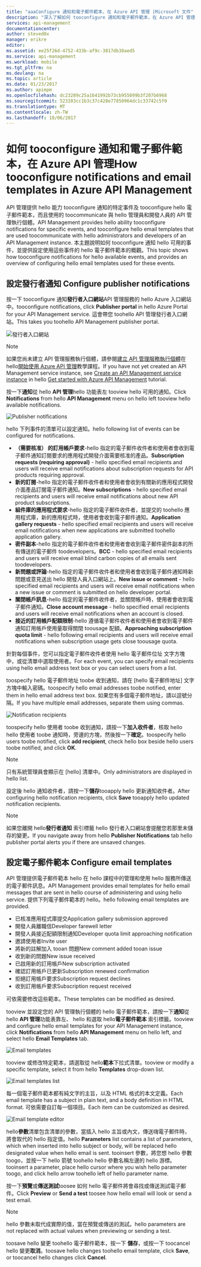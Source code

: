```yaml
---
title: "aaaConfigure 通知和電子郵件範本，在 Azure API 管理 |Microsoft 文件"
description: "深入了解如何 tooconfigure 通知和電子郵件範本，在 Azure API 管理。"
services: api-management
documentationcenter: 
author: steved0x
manager: erikre
editor: 
ms.assetid: ee25f26d-4752-433b-af9c-3817db38aed5
ms.service: api-management
ms.workload: mobile
ms.tgt_pltfrm: na
ms.devlang: na
ms.topic: article
ms.date: 01/23/2017
ms.author: apimpm
ms.openlocfilehash: dc23289c25a1641992b73cb955099b3f207b6968
ms.sourcegitcommit: 523283cc1b3c37c428e77850964dc1c33742c5f0
ms.translationtype: MT
ms.contentlocale: zh-TW
ms.lasthandoff: 10/06/2017
---
```

# <a name="how-tooconfigure-notifications-and-email-templates-in-azure-api-management"></a><span data-ttu-id="73002-103">如何 tooconfigure 通知和電子郵件範本，在 Azure API 管理</span><span class="sxs-lookup"><span data-stu-id="73002-103">How tooconfigure notifications and email templates in Azure API Management</span></span>
<span data-ttu-id="73002-104">API 管理提供 hello 能力 tooconfigure 通知的特定事件及 tooconfigure hello 電子郵件範本，而且使用的 toocommunicate 與 hello 管理員和開發人員的 API 管理執行個體。</span><span class="sxs-lookup"><span data-stu-id="73002-104">API Management provides hello ability tooconfigure notifications for specific events, and tooconfigure hello email templates that are used toocommunicate with hello administrators and developers of an API Management instance.</span></span> <span data-ttu-id="73002-105">本主題說明如何 tooconfigure 通知 hello 可用的事件，並提供設定使用這些事件的 hello 電子郵件範本的概觀。</span><span class="sxs-lookup"><span data-stu-id="73002-105">This topic shows how tooconfigure notifications for hello available events, and provides an overview of configuring hello email templates used for these events.</span></span>

## <span data-ttu-id="73002-106"><a name="publisher-notifications"> </a>設定發行者通知</span><span class="sxs-lookup"><span data-stu-id="73002-106"><a name="publisher-notifications"> </a>Configure publisher notifications</span></span>
<span data-ttu-id="73002-107">按一下 tooconfigure 通知**發行者入口網站**API 管理服務的 hello Azure 入口網站中。</span><span class="sxs-lookup"><span data-stu-id="73002-107">tooconfigure notifications, click **Publisher portal** in hello Azure Portal for your API Management service.</span></span> <span data-ttu-id="73002-108">這會帶您 toohello API 管理發行者入口網站。</span><span class="sxs-lookup"><span data-stu-id="73002-108">This takes you toohello API Management publisher portal.</span></span>

![發行者入口網站][api-management-management-console]

> [!NOTE] 
> <span data-ttu-id="73002-110">如果您尚未建立 API 管理服務執行個體，請參閱[建立 API 管理服務執行個體][ Create an API Management service instance]在 hello[開始使用 Azure API 管理][Get started with Azure API Management]教學課程。</span><span class="sxs-lookup"><span data-stu-id="73002-110">If you have not yet created an API Management service instance, see [Create an API Management service instance][Create an API Management service instance] in hello [Get started with Azure API Management][Get started with Azure API Management] tutorial.</span></span>

<span data-ttu-id="73002-111">按一下**通知**從 hello **API 管理**hello 功能表左 tooview hello 可用的通知。</span><span class="sxs-lookup"><span data-stu-id="73002-111">Click **Notifications** from hello **API Management** menu on hello left tooview hello available notifications.</span></span>

![Publisher notifications][api-management-publisher-notifications]

<span data-ttu-id="73002-113">hello 下列事件的清單可以設定通知。</span><span class="sxs-lookup"><span data-stu-id="73002-113">hello following list of events can be configured for notifications.</span></span>

* <span data-ttu-id="73002-114">**（需要核准） 的訂用帳戶要求**-hello 指定的電子郵件收件者和使用者會收到電子郵件通知訂閱要求的應用程式開發介面需要核准的產品。</span><span class="sxs-lookup"><span data-stu-id="73002-114">**Subscription requests (requiring approval)** - hello specified email recipients and users will receive email notifications about subscription requests for API products requiring approval.</span></span>
* <span data-ttu-id="73002-115">**新的訂閱**-hello 指定的電子郵件收件者和使用者會收到有關新的應用程式開發介面產品訂閱電子郵件通知。</span><span class="sxs-lookup"><span data-stu-id="73002-115">**New subscriptions** - hello specified email recipients and users will receive email notifications about new API product subscriptions.</span></span>
* <span data-ttu-id="73002-116">**組件庫的應用程式要求**-hello 指定的電子郵件收件者，並提交的 toohello 應用程式庫，新的應用程式時，使用者會收到電子郵件通知。</span><span class="sxs-lookup"><span data-stu-id="73002-116">**Application gallery requests** - hello specified email recipients and users will receive email notifications when new applications are submitted toohello application gallery.</span></span>
* <span data-ttu-id="73002-117">**密件副本**-hello 指定的電子郵件收件者和使用者會收到電子郵件密件副本的所有傳送的電子郵件 toodevelopers。</span><span class="sxs-lookup"><span data-stu-id="73002-117">**BCC** - hello specified email recipients and users will receive email blind carbon copies of all emails sent toodevelopers.</span></span>
* <span data-ttu-id="73002-118">**新問題或評論**-hello 指定的電子郵件收件者和使用者會收到電子郵件通知時新問題或意見送出 hello 開發人員入口網站上。</span><span class="sxs-lookup"><span data-stu-id="73002-118">**New issue or comment** - hello specified email recipients and users will receive email notifications when a new issue or comment is submitted on hello developer portal.</span></span>
* <span data-ttu-id="73002-119">**關閉帳戶訊息**-hello 指定的電子郵件收件者，並關閉帳戶時，使用者會收到電子郵件通知。</span><span class="sxs-lookup"><span data-stu-id="73002-119">**Close account message** - hello specified email recipients and users will receive email notifications when an account is closed.</span></span>
* <span data-ttu-id="73002-120">**接近的訂用帳戶配額限制**-hello 遵循電子郵件收件者和使用者會收到電子郵件通知訂用帳戶使用量取得關閉 toousage 配額。</span><span class="sxs-lookup"><span data-stu-id="73002-120">**Approaching subscription quota limit** - hello following email recipients and users will receive email notifications when subscription usage gets close toousage quota.</span></span>

<span data-ttu-id="73002-121">針對每個事件，您可以指定電子郵件收件者使用 hello 電子郵件位址 文字方塊中，或從清單中選取使用者。</span><span class="sxs-lookup"><span data-stu-id="73002-121">For each event, you can specify email recipients using hello email address text box or you can select users from a list.</span></span>

<span data-ttu-id="73002-122">toospecify hello 電子郵件地址 toobe 收到通知，請在 [hello 電子郵件地址] 文字方塊中輸入密碼。</span><span class="sxs-lookup"><span data-stu-id="73002-122">toospecify hello email addresses toobe notified, enter them in hello email address text box.</span></span> <span data-ttu-id="73002-123">如果您有多個電子郵件地址，請以逗號分隔。</span><span class="sxs-lookup"><span data-stu-id="73002-123">If you have multiple email addresses, separate them using commas.</span></span>

![Notification recipients][api-management-email-addresses]

<span data-ttu-id="73002-125">toospecify hello 使用者 toobe 收到通知，請按一下**加入收件者**，核取 hello hello 使用者 toobe 通知時，旁邊的方塊，然後按一下**確定**。</span><span class="sxs-lookup"><span data-stu-id="73002-125">toospecify hello users toobe notified, click **add recipient**, check hello box beside hello users toobe notified, and click **OK**.</span></span>

> [!NOTE] 
> <span data-ttu-id="73002-126">只有系統管理員會顯示在 [hello] 清單中。</span><span class="sxs-lookup"><span data-stu-id="73002-126">Only administrators are displayed in hello list.</span></span>


<span data-ttu-id="73002-127">設定後 hello 通知收件者，請按一下**儲存**tooapply hello 更新通知收件者。</span><span class="sxs-lookup"><span data-stu-id="73002-127">After configuring hello notification recipients, click **Save** tooapply hello updated notification recipients.</span></span>

> [!NOTE] 
> <span data-ttu-id="73002-128">如果您離開 hello**發行者通知** 索引標籤 hello 發行者入口網站會提醒您若那里未儲存的變更。</span><span class="sxs-lookup"><span data-stu-id="73002-128">If you navigate away from hello **Publisher Notifications** tab hello publisher portal alerts you if there are unsaved changes.</span></span>


## <span data-ttu-id="73002-129"><a name="email-templates"> </a>設定電子郵件範本</span><span class="sxs-lookup"><span data-stu-id="73002-129"><a name="email-templates"> </a>Configure email templates</span></span>
<span data-ttu-id="73002-130">API 管理提供電子郵件範本 hello 在 hello 課程中的管理和使用 hello 服務所傳送的電子郵件訊息。</span><span class="sxs-lookup"><span data-stu-id="73002-130">API Management provides email templates for hello email messages that are sent in hello course of administering and using hello service.</span></span> <span data-ttu-id="73002-131">提供下列電子郵件範本的 hello。</span><span class="sxs-lookup"><span data-stu-id="73002-131">hello following email templates are provided.</span></span>

* <span data-ttu-id="73002-132">已核准應用程式庫提交</span><span class="sxs-lookup"><span data-stu-id="73002-132">Application gallery submission approved</span></span>
* <span data-ttu-id="73002-133">開發人員離職信</span><span class="sxs-lookup"><span data-stu-id="73002-133">Developer farewell letter</span></span>
* <span data-ttu-id="73002-134">開發人員接近配額限制通知</span><span class="sxs-lookup"><span data-stu-id="73002-134">Developer quota limit approaching notification</span></span>
* <span data-ttu-id="73002-135">邀請使用者</span><span class="sxs-lookup"><span data-stu-id="73002-135">Invite user</span></span>
* <span data-ttu-id="73002-136">將新的註解加入 tooan 問題</span><span class="sxs-lookup"><span data-stu-id="73002-136">New comment added tooan issue</span></span>
* <span data-ttu-id="73002-137">收到新的問題</span><span class="sxs-lookup"><span data-stu-id="73002-137">New issue received</span></span>
* <span data-ttu-id="73002-138">已啟用新的訂用帳戶</span><span class="sxs-lookup"><span data-stu-id="73002-138">New subscription activated</span></span>
* <span data-ttu-id="73002-139">確認訂用帳戶已更新</span><span class="sxs-lookup"><span data-stu-id="73002-139">Subscription renewed confirmation</span></span>
* <span data-ttu-id="73002-140">拒絕訂用帳戶要求</span><span class="sxs-lookup"><span data-stu-id="73002-140">Subscription request declines</span></span>
* <span data-ttu-id="73002-141">收到訂用帳戶要求</span><span class="sxs-lookup"><span data-stu-id="73002-141">Subscription request received</span></span>

<span data-ttu-id="73002-142">可依需要修改這些範本。</span><span class="sxs-lookup"><span data-stu-id="73002-142">These templates can be modified as desired.</span></span>

<span data-ttu-id="73002-143">tooview 並設定您的 API 管理執行個體的 hello 電子郵件範本，請按一下**通知**從 hello **API 管理**功能表靠左、 hello 和選取 hello**電子郵件範本**  索引標籤。</span><span class="sxs-lookup"><span data-stu-id="73002-143">tooview and configure hello email templates for your API Management instance, click **Notifications** from hello **API Management** menu on hello left, and select hello **Email Templates** tab.</span></span>

![Email templates][api-management-email-templates]

<span data-ttu-id="73002-145">tooview 或修改特定範本，請選取從 hello**範本**下拉式清單。</span><span class="sxs-lookup"><span data-stu-id="73002-145">tooview or modify a specific template, select it from hello **Templates** drop-down list.</span></span>

![Email templates list][api-management-email-templates-list]

<span data-ttu-id="73002-147">每一個電子郵件範本都有純文字的主旨，以及 HTML 格式的本文定義。</span><span class="sxs-lookup"><span data-stu-id="73002-147">Each email template has a subject in plain text, and a body definition in HTML format.</span></span> <span data-ttu-id="73002-148">可依需要自訂每一個項目。</span><span class="sxs-lookup"><span data-stu-id="73002-148">Each item can be customized as desired.</span></span>

![Email template editor][api-management-email-template]

<span data-ttu-id="73002-150">hello**參數**清單包含清單的參數，當插入 hello 主旨或內文，傳送嗨電子郵件時，將會取代的 hello 指定值。</span><span class="sxs-lookup"><span data-stu-id="73002-150">hello **Parameters** list contains a list of parameters, which when inserted into hello subject or body, will be replaced hello designated value when hello email is sent.</span></span> <span data-ttu-id="73002-151">tooinsert 參數，將您想 hello 參數 toogo，並按一下 hello 箭號 toohello hello 參數名稱左邊的 hello 游標。</span><span class="sxs-lookup"><span data-stu-id="73002-151">tooinsert a parameter, place hello cursor where you wish hello parameter toogo, and click hello arrow toohello left of hello parameter name.</span></span>

<span data-ttu-id="73002-152">按一下**預覽**或**傳送測試**toosee 如何 hello 電子郵件將會尋找或傳送測試電子郵件。</span><span class="sxs-lookup"><span data-stu-id="73002-152">Click **Preview** or **Send a test** toosee how hello email will look or send a test email.</span></span>

> [!NOTE] 
> <span data-ttu-id="73002-153">hello 參數未取代成實際的值，當在預覽或傳送的測試。</span><span class="sxs-lookup"><span data-stu-id="73002-153">hello parameters are not replaced with actual values when previewing or sending a test.</span></span>

<span data-ttu-id="73002-154">toosave hello 變更 toohello 電子郵件範本，按一下 **儲存**，或按一下 toocancel hello 變更**取消**。</span><span class="sxs-lookup"><span data-stu-id="73002-154">toosave hello changes toohello email template, click **Save**, or toocancel hello changes click **Cancel**.</span></span>
 

[api-management-management-console]: ./media/api-management-howto-configure-notifications/api-management-management-console.png
[api-management-publisher-notifications]: ./media/api-management-howto-configure-notifications/api-management-publisher-notifications.png
[api-management-email-addresses]: ./media/api-management-howto-configure-notifications/api-management-email-addresses.png


[api-management-email-templates]: ./media/api-management-howto-configure-notifications/api-management-email-templates.png
[api-management-email-templates-list]: ./media/api-management-howto-configure-notifications/api-management-email-templates-list.png
[api-management-email-template]: ./media/api-management-howto-configure-notifications/api-management-email-template.png


[Configure publisher notifications]: #publisher-notifications
[Configure email templates]: #email-templates

[How toocreate and use groups]: api-management-howto-create-groups.md
[How tooassociate groups with developers]: api-management-howto-create-groups.md#associate-group-developer

[Get started with Azure API Management]: api-management-get-started.md
[Create an API Management service instance]: api-management-get-started.md#create-service-instance

